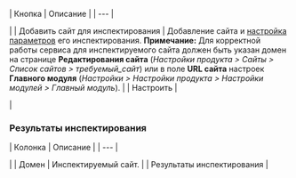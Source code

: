 | Кнопка | Описание |
| --- |

|
| Добавить сайт для инспектирования | Добавление сайта и [настройка параметров](/user_help/settings/bitrixcloud/bitrixcloud_monitoring_edit.php) его инспектирования.   **Примечание:** Для корректной работы сервиса для инспектируемого сайта должен быть указан домен на странице **Редактирования сайта** (*Настройки продукта > Сайты > Список сайтов > требуемый\_сайт*) или в поле **URL сайта** настроек **Главного модуля** (*Настройки > Настройки продукта > Настройки модулей > Главный модуль*). |
| Настроить |

|

### Результаты инспектирования

| Колонка | Описание |
| --- |

|
| Домен | Инспектируемый сайт. |
| Результаты инспектирования |